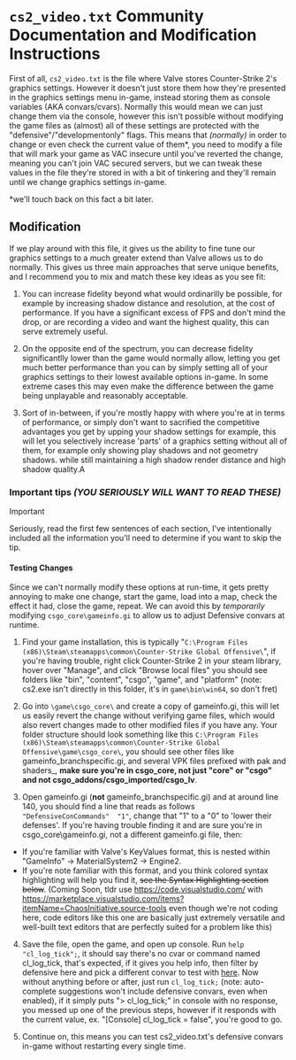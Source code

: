 # `cs2_video.txt` Community Documentation and Modification Instructions

First of all, `cs2_video.txt` is the file where Valve stores Counter-Strike 2's graphics settings. However it doesn't just store them how they're presented in the graphics settings menu in-game, instead storing them as console variables (AKA convars/cvars). Normally this would mean we can just change them via the console, however this isn't possible without modifying the game files as (almost) all of these settings are protected with the "defensive"/"developmentonly" flags. This means that *(normally)* in order to change or even check the current value of them*, you need to modify a file that will mark your game as VAC insecure until you've reverted the change, meaning you can't join VAC secured servers, but we can tweak these values in the file they're stored in with a bit of tinkering and they'll remain until we change graphics settings in-game.

*we'll touch back on this fact a bit later.

## Modification

If we play around with this file, it gives us the ability to fine tune our graphics settings to a much greater extend than Valve allows us to do normally. This gives us three main approaches that serve unique benefits, and I recommend you to mix and match these key ideas as you see fit:

1. You can increase fidelity beyond what would ordinarilly be possible, for example by increasing shadow distance and resolution, at the cost of performance. If you have a significant excess of FPS and don't mind the drop, or are recording a video and want the highest quality, this can serve extremely useful.

2. On the opposite end of the spectrum, you can decrease fidelity significantlly lower than the game would normally allow, letting you get much better performance than you can by simply setting all of your graphics settings to their lowest available options in-game. In some extreme cases this may even make the difference between the game being unplayable and reasonably acceptable.

3. Sort of in-between, if you're mostly happy with where you're at in terms of performance, or simply don't want to sacrified the competitive advantages you get by upping your shadow settings for example, this will let you selectively increase 'parts' of a graphics setting without all of them, for example only showing play shadows and not geometry shadows. while still maintaining a high shadow render distance and high shadow quality.A

### Important tips  ***(YOU SERIOUSLY WILL WANT TO READ THESE)***

> [!IMPORTANT]
> Seriously, read the first few sentences of each section, I've intentionally included all the information you'll need to determine if you want to skip the tip.

#### Testing Changes

Since we can't normally modify these options at run-time, it gets pretty annoying to make one change, start the game, load into a map, check the effect it had, close the game, repeat. We can avoid this by *temporarily* modifying `csgo_core\gameinfo.gi` to allow us to adjust Defensive convars at runtime.

1. Find your game installation, this is typically "`C:\Program Files (x86)\Steam\steamapps\common\Counter-Strike Global Offensive\`", if you're having trouble, right click Counter-Strike 2 in your steam library, hover over "Manage", and click "Browse local files" you should see folders like "bin", "content", "csgo", "game", and "platform" (note: cs2.exe isn't directly in this folder, it's in `game\bin\win64`, so don't fret)

2. Go into `\game\csgo_core\` and create a copy of gameinfo.gi, this will let us easily revert the change without verifying game files, which would also revert changes made to other modified files if you have any. Your folder structure should look something like this `C:\Program Files (x86)\Steam\steamapps\common\Counter-Strike Global Offensive\game\csgo_core\`, you should see other files like gameinfo_branchspecific.gi, and several VPK files prefixed with pak and shaders_, **make sure you're in csgo_core, not just "core" or "csgo" and not csgo_addons/csgo_imported/csgo_lv**.

3. Open gameinfo.gi (**not** gameinfo_branchspecific.gi) and at around line 140, you should find a line that reads as follows `		"DefensiveConCommands"	"1"`, change that "1" to a "0" to 'lower their defenses'. If you're having trouble finding it and are sure you're in csgo_core\gameinfo.gi, not a different gameinfo.gi file, then:
- If you're familiar with Valve's KeyValues format, this is nested within "GameInfo" -> MaterialSystem2 -> Engine2.
- If you're note familiar with this format, and you think colored syntax highlighting will help you find it, ~~see the Syntax Highlighting section below~~. (Coming Soon, tldr use https://code.visualstudio.com/ with https://marketplace.visualstudio.com/items?itemName=ChaosInitiative.source-tools even though we're not coding here, code editors like this one are basically just extremely versatile and well-built text editors that are perfectly suited for a problem like this)

4. Save the file, open the game, and open up console. Run `help "cl_log_tick";`, it should say there's no cvar or command named cl_log_tick, that's expected, if it gives you help info, then filter by defensive here and pick a different convar to test with [here](https://cs2.poggu.me/dumped-data/convar-list). Now without anything before or after, just run `cl_log_tick;` (note: auto-complete suggestions won't include defensive convars, even when enabled), if it simply puts "> cl_log_tick;" in console with no response, you messed up one of the previous steps, however if it responds with the current value, ex. "[Console] cl_log_tick = false", you're good to go.

5. Continue on, this means you can test cs2_video.txt's defensive convars in-game without restarting every single time.
